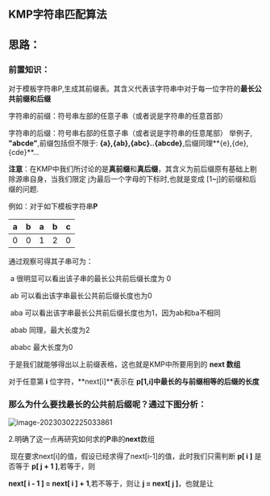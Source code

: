 ## KMP字符串匹配算法

## 思路：

### 前置知识：

对于模板字符串P,生成其前缀表。其含义代表该字符串中对于每一位字符的**最长公共前缀和后缀**

字符串的前缀：符号串左部的任意子串（或者说是字符串的任意首部）

字符串的后缀：符号串右部的任意子串（或者说是字符串的任意尾部）
 举例子, **"abcde"**,前缀包括但不限于: **{a},{ab},{abc}..{abcde}**,后缀同理**{e},{de},{cde}**...

**注意**：在KMP中我们所讨论的是**真前缀**和**真后缀**，其含义为前后缀原有基础上剔除源串自身，当我们限定 j为最后一个字母的下标时,也就是变成 [1~j]的前缀和后缀的问题.



例如：对于如下模板字符串**P**

|  a   |  b   |  a   |  b   |  c   |
| :--: | :--: | :--: | :--: | :--: |
|  0   |  0   |  1   |  2   |  0   |



通过观察可得其子串可为：

​	a						很明显可以看出该子串的最长公共前后缀长度为 0

​	ab					  可以看出该字串最长公共前后缀长度也为0

​	aba					可以看出该字串最长公共前后缀长度也为1，因为ab和ba不相同

​	abab                  同理，最大长度为2

​	ababc				 最大长度为0

于是我们就能够得出以上前缀表格，这也就是KMP中所要用到的 **next 数组**

对于任意第 **i** 位字符，**next[i]**表示在 **p[1,i]**中最长的**与前缀相等的后缀的长度**



### 那么为什么要找最长的公共前后缀呢？通过下图分析：

![image-20230302225033861](C:\Users\24298\AppData\Roaming\Typora\typora-user-images\image-20230302225033861.png)



2.明确了这一点再研究如何求的**P**串的**next**数组

​	现在要求next[i]的值，假设已经求得了next[i-1]的值，此时我们只需判断 **p[ i ]** 是否等于 **p[ j + 1 ]**,若等于，则

 **next[ i - 1 ] = next[ i ] + 1**,若不等于，则让 **j = next[ j ]**，也就是让